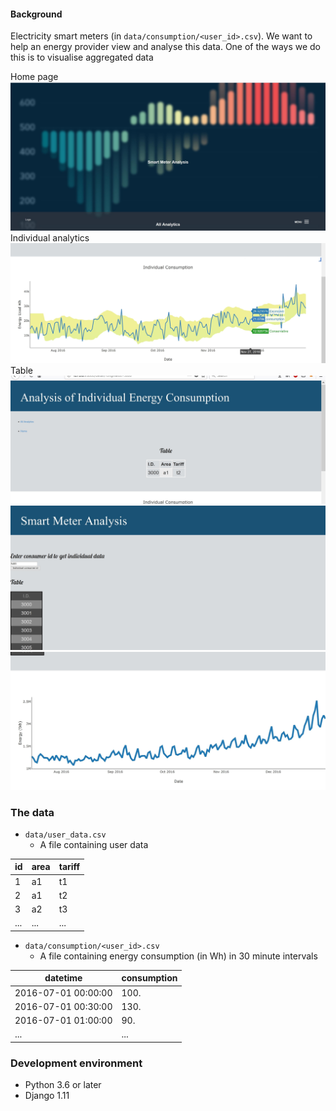 

#### Background

Electricity smart meters (in `data/consumption/<user_id>.csv`).  We want to help an energy provider view and analyse this data. One of the ways we do this is to visualise aggregated data


Home page
![alt text](https://github.com/popCoffee/Django-Data/blob/master/3.jpg)
Individual analytics
![alt text](https://github.com/popCoffee/Django-Data/blob/master/2_1.jpg)
Table
![alt text](https://github.com/popCoffee/Django-Data/blob/master/1.jpg)
![alt text](https://github.com/popCoffee/Django-Data/blob/master/4.jpg)
![alt text](https://github.com/popCoffee/Django-Data/blob/master/5.jpg)

### The data

* `data/user_data.csv`
  * A file containing user data

id | area | tariff
---|------|-------
1 | a1 | t1
2 | a1 | t2
3 | a2 | t3
... | ... | ...

* `data/consumption/<user_id>.csv`
  * A file containing energy consumption (in Wh) in 30 minute intervals

datetime | consumption
---------|------------
2016-07-01 00:00:00 | 100.
2016-07-01 00:30:00 | 130.
2016-07-01 01:00:00 | 90.
... | ...

### Development environment

* Python 3.6 or later
* Django 1.11
